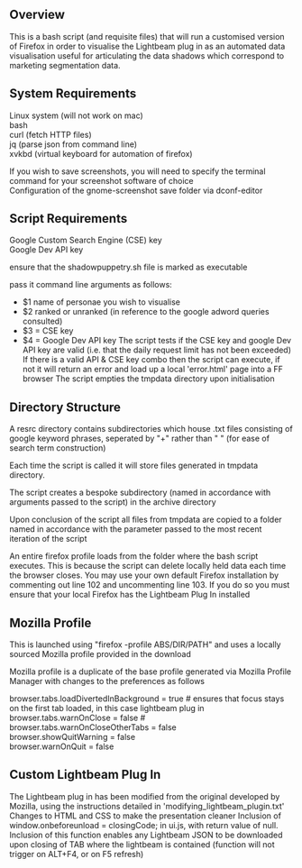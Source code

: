 ## Overview

This is a bash script (and requisite files) that will run a customised version of Firefox in order to visualise the Lightbeam plug in as an automated data visualisation useful for articulating the data shadows which correspond to marketing segmentation data.

## System Requirements
Linux system (will not work on mac)  
bash  
curl (fetch HTTP files)  
jq (parse json from command line)  
xvkbd (virtual keyboard for automation of firefox)  

If you wish to save screenshots, you will need to specify the terminal command for your screenshot software of choice  
Configuration of the gnome-screenshot save folder via dconf-editor

## Script Requirements
Google Custom Search Engine (CSE) key  
Google Dev API key  

ensure that the shadowpuppetry.sh file is marked as executable

pass it command line arguments as follows: 
* $1 name of personae you wish to visualise
* $2 ranked or unranked (in reference to the google adword queries consulted)
* $3 = CSE key
* $4 = Google Dev API key
The script tests if the CSE key and google Dev API key are valid (i.e. that the daily request limit has not been exceeded)
If there is a valid API & CSE key combo then the script can execute, if not it will return an error and load up a local 'error.html' page into a FF browser
The script empties the tmpdata directory upon initialisation

## Directory Structure

A resrc directory contains subdirectories which house .txt files consisting of google keyword phrases, seperated by "+" rather than " " (for ease of search term construction)

Each time the script is called it will store files generated in tmpdata directory.

The script creates a bespoke subdirectory (named in accordance with arguments passed to the script) in the archive directory

Upon conclusion of the script all files from tmpdata are copied to a folder named in accordance with the parameter passed to the most recent iteration of the script

An entire firefox profile loads from the folder where the bash script executes. This is because the script can delete locally held data each time the browser closes. You may use your own default Firefox installation by commenting out line 102 and uncommenting line 103. If you do so you must ensure that your local Firefox has the Lightbeam Plug In installed

## Mozilla Profile

This is launched using "firefox -profile ABS/DIR/PATH" and uses a locally sourced Mozilla profile provided in the download

Mozilla profile is a duplicate of the base profile generated via Mozilla Profile Manager with changes to the preferences as follows

browser.tabs.loadDivertedInBackground = true # ensures that focus stays on the first tab loaded, in this case lightbeam plug in  
browser.tabs.warnOnClose = false #  
browser.tabs.warnOnCloseOtherTabs = false  
browser.showQuitWarning = false  
browser.warnOnQuit = false  

## Custom Lightbeam Plug In

The Lightbeam plug in has been modified from the original developed by Mozilla, using the instructions detailed in 'modifying_lightbeam_plugin.txt'
Changes to HTML and CSS to make the presentation cleaner
Inclusion of window.onbeforeunload = closingCode; in ui.js, with return value of null. Inclusion of this function enables any Lightbeam JSON to be downloaded upon closing of TAB where the lightbeam is contained (function will not trigger on ALT+F4, or on F5 refresh)
